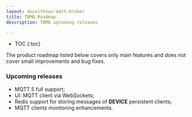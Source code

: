 ```yaml
---
layout: docwithnav-mqtt-broker
title: TBMQ Roadmap
description: TBMQ upcoming releases

---
```


* TOC
{:toc}

The product roadmap listed below covers only main features and does not cover small improvements and bug fixes.

### Upcoming releases

* MQTT 5 full support;
* UI: MQTT client via WebSockets;
* Redis support for storing messages of **DEVICE** persistent clients;
* MQTT clients monitoring enhancements.
